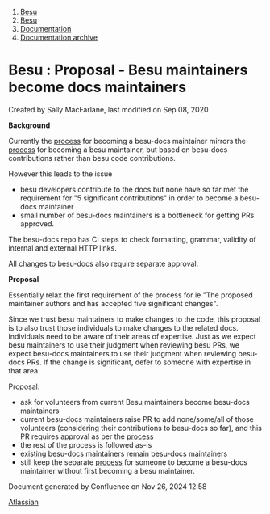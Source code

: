 1. [Besu](index.html)
2. [Besu](Besu_22151173.html)
3. [Documentation](Documentation_22154225.html)
4. [Documentation archive](Documentation-archive_22154272.html)

# Besu : Proposal - Besu maintainers become docs maintainers

Created by Sally MacFarlane, last modified on Sep 08, 2020

**Background**

Currently the [process](https://github.com/hyperledger/besu-docs/blob/master/MAINTAINERS.md) for becoming a besu-docs maintainer mirrors the [process](https://github.com/hyperledger/besu/blob/master/MAINTAINERS.md) for becoming a besu maintainer, but based on besu-docs contributions rather than besu code contributions.

However this leads to the issue

- besu developers contribute to the docs but none have so far met the requirement for "5 significant contributions" in order to become a besu-docs maintainer
- small number of besu-docs maintainers is a bottleneck for getting PRs approved.

The besu-docs repo has CI steps to check formatting, grammar, validity of internal and external HTTP links. 

All changes to besu-docs also require separate approval. 

**Proposal** 

Essentially relax the first requirement of the process for ie "The proposed maintainer authors and has accepted five significant changes".

Since we trust besu maintainers to make changes to the code, this proposal is to also trust those individuals to make changes to the related docs. Individuals need to be aware of their areas of expertise. Just as we expect besu maintainers to use their judgment when reviewing besu PRs, we expect besu-docs maintainers to use their judgment when reviewing besu-docs PRs. If the change is significant, defer to someone with expertise in that area.

Proposal:

- ask for volunteers from current Besu maintainers become besu-docs maintainers
- current besu-docs maintainers raise PR to add none/some/all of those volunteers (considering their contributions to besu-docs so far), and this PR requires approval as per the [process](https://github.com/hyperledger/besu-docs/blob/master/MAINTAINERS.md)
- the rest of the process is followed as-is
- existing besu-docs maintainers remain besu-docs maintainers
- still keep the separate [process](https://github.com/hyperledger/besu-docs/blob/master/MAINTAINERS.md) for someone to become a besu-docs maintainer without first becoming a besu maintainer.

Document generated by Confluence on Nov 26, 2024 12:58

[Atlassian](http://www.atlassian.com/)
